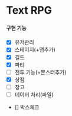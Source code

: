 # Text RPG

#### 구현 기능 
 - [x] 유저관리
 - [x] 스테이지(+맵추가)
 - [x] 길드
 - [x] 파티
 - [ ] 전투 기능(+몬스터추가)
 - [x] 상점
 - [ ] 창고
 - [ ] 데이터 처리(파일)
 - [] 박스체크
